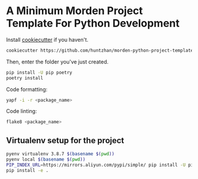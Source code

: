 # A Minimum Morden Project Template For Python Development

Install [cookiecutter](https://github.com/audreyr/cookiecutter) if you haven't.

```bash
cookiecutter https://github.com/huntzhan/morden-python-project-template.git
```

Then, enter the folder you've just created.

```bash
pip install -U pip poetry
poetry install
```

Code formatting:

```bash
yapf -i -r <package_name>
```

Code linting:

```bash
flake8 <package_name>
```

## Virtualenv setup for the project

```bash
pyenv virtualenv 3.8.7 $(basename $(pwd))
pyenv local $(basename $(pwd))
PIP_INDEX_URL=https://mirrors.aliyun.com/pypi/simple/ pip install -U pip
pip install -e .
```

